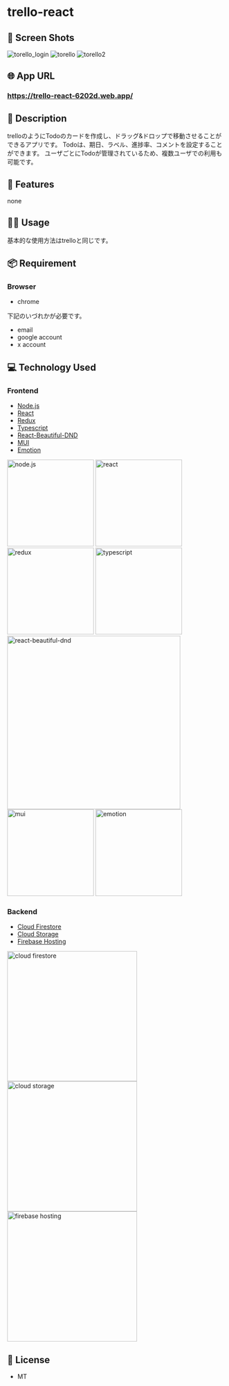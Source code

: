 # trello-react

## 📱 Screen Shots
![torello_login](https://github.com/taka-kai-haru/trello-react/assets/67408336/8c0ae87b-aa32-4022-9e28-780452d61db5)
![torello](https://github.com/taka-kai-haru/trello-react/assets/67408336/3ab6dc95-d21c-42c3-9524-5792912a4959)
![torello2](https://github.com/taka-kai-haru/trello-react/assets/67408336/4064b36e-fd5c-4dde-a71c-b0b47059f2b7)


## 🌐 App URL
### **https://trello-react-6202d.web.app/**

## 📖 Description
trelloのようにTodoのカードを作成し、ドラッグ&ドロップで移動させることができるアプリです。
Todoは、期日、ラベル、進捗率、コメントを設定することができます。
ユーザごとにTodoが管理されているため、複数ユーザでの利用も可能です。

## 📝 Features
none

## 💁‍♂️ Usage
基本的な使用方法はtrelloと同じです。

## 📦 Requirement
### Browser
- chrome

下記のいづれかが必要です。
- email
- google account
- x account

## 💻 Technology Used

### Frontend
- [Node.js](https://nodejs.org/ja/)
- [React](https://reactjs.org/)
- [Redux](https://redux.js.org/)
- [Typescript](https://www.typescriptlang.org/)
- [React-Beautiful-DND](https://github.com/atlassian/react-beautiful-dnd)
- [MUI](https://material-ui.com/)
- [Emotion](https://emotion.sh/docs/introduction)
  
<img src="https://github.com/taka-kai-haru/trello-react/assets/67408336/e6869c02-7ac3-4d0f-b11a-ac328c12e838" width="200px" alt="node.js">
<img src="https://github.com/taka-kai-haru/trello-react/assets/67408336/bed83cbf-7ba7-4d24-a26c-4716da97e056" width="200px" alt="react">
<img src="https://github.com/taka-kai-haru/trello-react/assets/67408336/3aae413a-8f32-4f84-84b8-c8e1e12de125" width="200px" alt="redux">
<img src="https://github.com/taka-kai-haru/trello-react/assets/67408336/15255dbc-01b8-436f-aea9-ed548567ef0f)" width="200px" alt="typescript">
<img src="https://github.com/taka-kai-haru/trello-react/assets/67408336/e036cdbd-504d-41e7-b641-55cda1eab092" width="400px" alt="react-beautiful-dnd">
<img src="https://github.com/taka-kai-haru/trello-react/assets/67408336/e5886918-ac0f-4b66-95b0-c8c544cf706d" width="200px" alt="mui">
<img src="https://github.com/taka-kai-haru/trello-react/assets/67408336/c6d24317-9c16-44aa-a577-fd2babbae8cb)" width="200px" alt="emotion">

### Backend
- [Cloud Firestore](https://firebase.google.com/docs/firestore)
- [Cloud Storage](https://firebase.google.com/docs/storage)
- [Firebase Hosting](https://firebase.google.com/docs/hosting)

<img src="https://github.com/taka-kai-haru/trello-react/assets/67408336/d729f4ad-f7fb-4296-b2c2-d26fb1eb0432" width="300px" alt="cloud firestore">
<img src="https://github.com/taka-kai-haru/trello-react/assets/67408336/b3d1b2c5-dd88-4126-a3b9-c93e0eac98da" width="300px" alt="cloud storage">
<img src="https://github.com/taka-kai-haru/trello-react/assets/67408336/641f1dfa-44e5-4251-882a-8d0277b47669" width="300px" alt="firebase hosting">

## 🎫 License
- MT